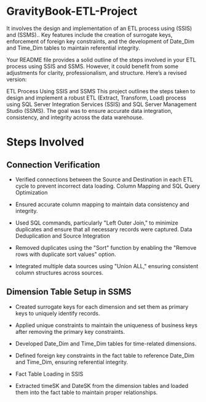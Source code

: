 # GravityBook-ETL-Project
It involves the design and implementation of an ETL process using (SSIS) and (SSMS).. Key features include the creation of surrogate keys, enforcement of foreign key constraints, and the development of Date_Dim and Time_Dim tables to maintain referential integrity. 

Your README file provides a solid outline of the steps involved in your ETL process using SSIS and SSMS. However, it could benefit from some adjustments for clarity, professionalism, and structure. Here’s a revised version:

ETL Process Using SSIS and SSMS
This project outlines the steps taken to design and implement a robust ETL (Extract, Transform, Load) process using SQL Server Integration Services (SSIS) and SQL Server Management Studio (SSMS). The goal was to ensure accurate data integration, consistency, and integrity across the data warehouse.

# Steps Involved
## Connection Verification

- Verified connections between the Source and Destination in each ETL cycle to prevent incorrect data loading.
Column Mapping and SQL Query Optimization

- Ensured accurate column mapping to maintain data consistency and integrity.
- Used SQL commands, particularly "Left Outer Join," to minimize duplicates and ensure that all necessary records were captured.
Data Deduplication and Source Integration

- Removed duplicates using the "Sort" function by enabling the "Remove rows with duplicate sort values" option.
- Integrated multiple data sources using "Union ALL," ensuring consistent column structures across sources.

## Dimension Table Setup in SSMS

- Created surrogate keys for each dimension and set them as primary keys to uniquely identify records.
- Applied unique constraints to maintain the uniqueness of business keys after removing the primary key constraints.
- Developed Date_Dim and Time_Dim tables for time-related dimensions.
- Defined foreign key constraints in the fact table to reference Date_Dim and Time_Dim, ensuring referential integrity.
- Fact Table Loading in SSIS

- Extracted timeSK and DateSK from the dimension tables and loaded them into the fact table to maintain proper relationships.
  
